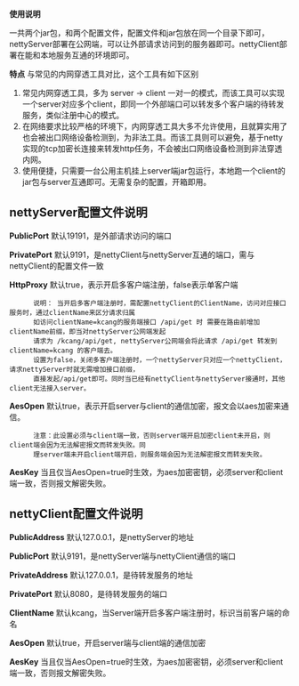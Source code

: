 **使用说明**
     
一共两个jar包，和两个配置文件，配置文件和jar包放在同一个目录下即可，nettyServer部署在公网端，可以让外部请求访问到的服务器即可。nettyClient部署在能和本地服务互通的环境即可。

**特点**
与常见的内网穿透工具对比，这个工具有如下区别

1. 常见内网穿透工具，多为 server -> client 一对一的模式，而该工具可以实现 一个server对应多个client，即同一个外部端口可以转发多个客户端的待转发服务，类似注册中心的模式。
2. 在网络要求比较严格的环境下，内网穿透工具大多不允许使用，且就算实用了也会被出口网络设备检测到，为非法工具。而该工具则可以避免，基于netty实现的tcp加密长连接来转发http任务，不会被出口网络设备检测到非法穿透内网。
3. 使用便捷，只需要一台公用主机挂上server端jar包运行，本地跑一个client的jar包与server互通即可。无需复杂的配置，开箱即用。


## nettyServer配置文件说明
   
  **PublicPort** 默认19191，是外部请求访问的端口
  
  **PrivatePort** 默认9191，是nettyClient与nettyServer互通的端口，需与nettyClient的配置文件一致
  
  **HttpProxy** 默认true，表示开启多客户端注册，false表示单客户端
          
          说明： 当开启多客户端注册时，需配置nettyClient的ClientName，访问对应接口服务时，通过clientName来区分请求归属
          如访问clientName=kcang的服务端接口 /api/get 时 需要在路由前增加clientName前缀，即当对nettyServer公网端发起
          请求为 /kcang/api/get, nettyServer公网端会将此请求 /api/get 转发到clientName=kcang 的客户端去。
          设置为false，关闭多客户端注册时，一个nettyServer只对应一个nettyClient，请求nettyServer时就无需增加接口前缀，
          直接发起/api/get即可。同时当已经有nettyClient与nettyServer接通时，其他client无法接入server。
  
  **AesOpen** 默认true，表示开启server与client的通信加密，报文会以aes加密来通信。
       
          注意：此设置必须与client端一致，否则server端开启加密client未开启，则client端会因为无法解密报文而转发失败。同
          理server端未开启client端开启，则服务端会因为无法解密报文而转发失败。
      
  **AesKey** 当且仅当AesOpen=true时生效，为aes加密密钥，必须server和client端一致，否则报文解密失败。
      
## nettyClient配置文件说明

  **PublicAddress** 默认127.0.0.1，是nettyServer的地址
      
   **PublicPort** 默认9191，是nettyServer端与nettyClient通信的端口
      
   **PrivateAddress** 默认127.0.0.1，是待转发服务的地址
      
   **PrivatePort** 默认8080，是待转发服务的端口
      
   **ClientName** 默认kcang，当Server端开启多客户端注册时，标识当前客户端的命名
      
   **AesOpen** 默认true，开启server端与client端的通信加密
      
   **AesKey** 当且仅当AesOpen=true时生效，为aes加密密钥，必须server和client端一致，否则报文解密失败。
